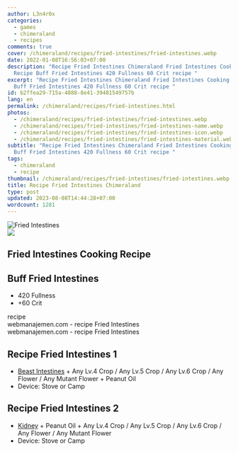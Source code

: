 ```yaml
---
author: L3n4r0x
categories:
  - games
  - chimeraland
  - recipes
comments: true
cover: /chimeraland/recipes/fried-intestines/fried-intestines.webp
date: 2022-01-08T16:56:03+07:00
description: "Recipe Fried Intestines Chimeraland Fried Intestines Cooking
  Recipe Buff Fried Intestines 420 Fullness 60 Crit recipe "
excerpt: "Recipe Fried Intestines Chimeraland Fried Intestines Cooking Recipe
  Buff Fried Intestines 420 Fullness 60 Crit recipe "
id: b2ffea29-715a-4888-8e41-39481549757b
lang: en
permalink: /chimeraland/recipes/fried-intestines.html
photos:
  - /chimeraland/recipes/fried-intestines/fried-intestines.webp
  - /chimeraland/recipes/fried-intestines/fried-intestines-name.webp
  - /chimeraland/recipes/fried-intestines/fried-intestines-icon.webp
  - /chimeraland/recipes/fried-intestines/fried-intestines-material.webp
subtitle: "Recipe Fried Intestines Chimeraland Fried Intestines Cooking Recipe
  Buff Fried Intestines 420 Fullness 60 Crit recipe "
tags:
  - chimeraland
  - recipe
thumbnail: /chimeraland/recipes/fried-intestines/fried-intestines.webp
title: Recipe Fried Intestines Chimeraland
type: post
updated: 2023-08-08T14:44:28+07:00
wordcount: 1281
---
```


<link
  rel="stylesheet"
  href="https://rawcdn.githack.com/dimaslanjaka/Web-Manajemen/870a349/css/bootstrap-5-3-0-alpha3-wrapper.css"
/>
<section id="bootstrap-wrapper">
  <div data-bs-theme="dark">
    <div class="card mb-2">
      <div class="card-body">
        <div class="row g-0">
          <div class="col-sm-4 position-relative mb-2">
            <img
              src="https://www.webmanajemen.com/chimeraland/recipes/fried-intestines/fried-intestines-material.webp"
              class="card-img fit-cover w-100 h-100"
              alt="Fried Intestines"
              data-fancybox="true"
            />
          </div>
          <div class="col-sm-8 mb-2">
            <div class="card-body">
              <div class="d-flex flex-row align-items-center mb-3">
                <img
                  class="d-inline-block me-2"
                  src="https://www.webmanajemen.com/chimeraland/recipes/fried-intestines/fried-intestines-icon.webp"
                  width="auto"
                  height="auto"
                  style="vertical-align: middle"
                />
                <h2 class="fs-5">Fried Intestines Cooking Recipe</h2>
              </div>
              <h2 class="card-title fs-5">Buff Fried Intestines</h2>
              <div class="card-text">
                <ul>
                  <li>420 Fullness</li>
                  <li>+60 Crit</li>
                </ul>
              </div>
              <span class="badge rounded-pill">recipe</span>
            </div>
            <div class="card-footer text-end text-muted mt-auto">
              webmanajemen.com - recipe Fried Intestines
            </div>
          </div>
        </div>
      </div>
      <div class="card-footer text-end text-muted">
        webmanajemen.com - recipe Fried Intestines
      </div>
    </div>
    <div class="row mb-2">
      <div class="col-12 col-lg-6 recipe-item mb-2">
        <div class="card">
          <div class="card-body">
            <h2 class="card-title fs-5">Recipe Fried Intestines 1</h2>
            <div class="card-text">
              <ul>
                <li>
                  <a
                    class="text-decoration-none text-primary"
                    href="/chimeraland/materials/beast-intestines.html"
                    >Beast Intestines</a
                  ><span> + </span>Any Lv.4 Crop<span> / </span>Any Lv.5
                  Crop<span> / </span>Any Lv.6 Crop<span> / </span>Any
                  Flower<span> / </span>Any Mutant Flower<span> + </span>Peanut
                  Oil
                </li>
                <li>Device: Stove or Camp</li>
              </ul>
            </div>
          </div>
        </div>
      </div>
      <div class="col-12 col-lg-6 recipe-item mb-2">
        <div class="card">
          <div class="card-body">
            <h2 class="card-title fs-5">Recipe Fried Intestines 2</h2>
            <div class="card-text">
              <ul>
                <li>
                  <a
                    class="text-decoration-none text-primary"
                    href="/chimeraland/materials/kidney.html"
                    >Kidney</a
                  ><span> + </span>Peanut Oil<span> + </span>Any Lv.4 Crop<span>
                    / </span
                  >Any Lv.5 Crop<span> / </span>Any Lv.6 Crop<span> / </span>Any
                  Flower<span> / </span>Any Mutant Flower
                </li>
                <li>Device: Stove or Camp</li>
              </ul>
            </div>
          </div>
        </div>
      </div>
    </div>
  </div>
</section>